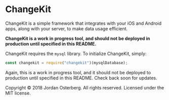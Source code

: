 # ChangeKit
 ChangeKit is a simple framework that integrates with your iOS and Android apps, along with your server, to make data usage efficient.
 
 **ChangeKit is a work in progress tool, and should not be deployed in production until specified in this README.**
 
 ChangeKit requires the `mysql` library. To initialize ChangeKit, simply:
 ```javascript
const changekit = require("changekit")(mysqlDatabase);
```

Again, this is a work in progress tool, and it should not be deployed to production until specified in this README. Check back soon for updates.

Copyright © 2018 Jordan Osterberg. All rights reserved. Licensed under the MIT license.